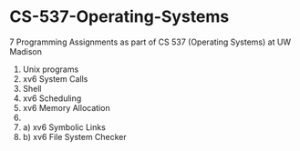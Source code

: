 # CS-537-Operating-Systems
7 Programming Assignments as part of CS 537 (Operating Systems) at UW Madison

1. Unix programs
2. xv6 System Calls
3. Shell
4. xv6 Scheduling
5. xv6 Memory Allocation
6. 
7. a) xv6 Symbolic Links
7. b) xv6 File System Checker
